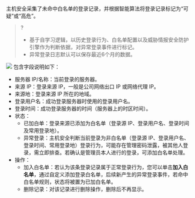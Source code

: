 主机安全采集了未命中白名单的登录记录，并根据智能算法将登录记录标记为“可疑”或“高危”。
>?
>- 基于自学习逻辑，以历史登录行为、白名单配置以及威胁情报安全防护引擎作为判断依据，对异常登录事件进行标记。
>- 异常登录日志默认可以保存最近6个月的数据。
>
![](https://qcloudimg.tencent-cloud.cn/raw/89ae764030bc8691d92235a2444f7efe.png)
包含字段说明如下：
- 服务器 IP/名称：当前登录的服务器。
- 来源 IP：登录来源 IP，一般是公司网络出口 IP 或网络代理 IP。
- 来源地：登录来源 IP 所在的地域。
- 登录用户名：成功登录服务器时使用的登录用户名。
- 登录时间：成功登录服务器的时间（服务器上的时区时间）。
- 状态：
  - 已加白单：登录来源已添加为白名单（登录源 IP、登录用户名、登录时间及常用登录地）。
  - 异常登录：主机安全判断当前登录为非白名单（登录源 IP、登录用户名、登录时间、常用登录地）登录行为，可能存在管理密码泄露，被其他人登录，需立即排查。若确认是管理员本人进行的登录，可添加白名单处理。
- 操作：
  - 加入白名单：若认为该条登录记录属于正常登录行为，您可以单击**加入白名单**，通过自定义添加登录白名单，后续新产生的异常登录事件，若命中白名单规则，状态将被置为已加白名单。
  - 删除记录：对该记录进行删除操作，删除后不再显示。
